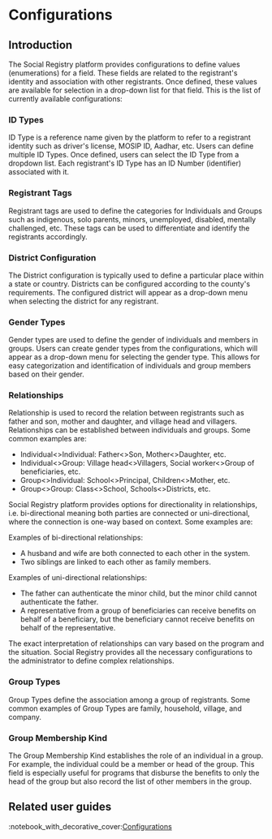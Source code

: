 # Configurations

## Introduction

The Social Registry platform provides configurations to define values (enumerations) for a field. These fields are related to the registrant's identity and association with other registrants. Once defined, these values are available for selection in a drop-down list for that field. This is the list of currently available configurations:

### ID Types

ID Type is a reference name given by the platform to refer to a registrant identity such as driver's license, MOSIP ID, Aadhar, etc. Users can define multiple ID Types. Once defined, users can select the ID Type from a dropdown list. Each registrant's ID Type has an ID Number (identifier) associated with it.&#x20;

### Registrant Tags

Registrant tags are used to define the categories for Individuals and Groups such as indigenous, solo parents, minors, unemployed, disabled, mentally challenged, etc. These tags can be used to differentiate and identify the registrants accordingly.

### District Configuration

The District configuration is typically used to define a particular place within a state or country. Districts can be configured according to the county's requirements. The configured district will appear as a drop-down menu when selecting the district for any registrant.

### Gender Types

Gender types are used to define the gender of individuals and members in groups. Users can create gender types from the configurations, which will appear as a drop-down menu for selecting the gender type. This allows for easy categorization and identification of individuals and group members based on their gender.

### Relationships

Relationship is used to record the relation between registrants such as father and son, mother and daughter, and village head and villagers. Relationships can be established between individuals and groups. Some common examples are:

* Individual<>Individual: Father<>Son, Mother<>Daughter, etc.
* Individual<>Group: Village head<>Villagers, Social worker<>Group of beneficiaries, etc.
* Group<>Individual: School<>Principal, Children<>Mother, etc.
* Group<>Group: Class<>School, Schools<>Districts, etc.

Social Registry platform provides options for directionality in relationships, i.e. bi-directional meaning both parties are connected or uni-directional, where the connection is one-way based on context. Some examples are:

Examples of bi-directional relationships:

* A husband and wife are both connected to each other in the system.
* Two siblings are linked to each other as family members.

Examples of uni-directional relationships:

* The father can authenticate the minor child, but the minor child cannot authenticate the father.
* A representative from a group of beneficiaries can receive benefits on behalf of a beneficiary, but the beneficiary cannot receive benefits on behalf of the representative.

The exact interpretation of relationships can vary based on the program and the situation. Social Registry provides all the necessary configurations to the administrator to define complex relationships.

### Group Types

Group Types define the association among a group of registrants. Some common examples of Group Types are family, household, village, and company.

### Group Membership Kind

The Group Membership Kind establishes the role of an individual in a group. For example, the individual could be a member or head of the group. This field is especially useful for programs that disburse the benefits to only the head of the group but also record the list of other members in the group.&#x20;

## Related user guides

:notebook\_with\_decorative\_cover:[Configurations](user-guide/configuration/)

